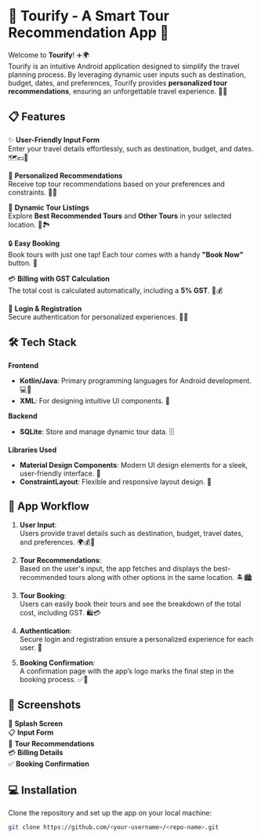 # 🌟 **Tourify - A Smart Tour Recommendation App** 🌟

Welcome to **Tourify**! ✈️🌍  
Tourify is an intuitive Android application designed to simplify the travel planning process. By leveraging dynamic user inputs such as destination, budget, dates, and preferences, Tourify provides **personalized tour recommendations**, ensuring an unforgettable travel experience. 🎒🎉

## 📋 **Features**

✨ **User-Friendly Input Form**  
Enter your travel details effortlessly, such as destination, budget, and dates. 🗺️💵📅

🌟 **Personalized Recommendations**  
Receive top tour recommendations based on your preferences and constraints. 🎯💡

🚗 **Dynamic Tour Listings**  
Explore **Best Recommended Tours** and **Other Tours** in your selected location. 🌇🏞️

🔒 **Easy Booking**  
Book tours with just one tap! Each tour comes with a handy **"Book Now"** button. 🛒

💳 **Billing with GST Calculation**  
The total cost is calculated automatically, including a **5% GST**. 🧾💰

🔑 **Login & Registration**  
Secure authentication for personalized experiences. 🔐👤

## 🛠️ **Tech Stack**

**Frontend**  
- **Kotlin/Java**: Primary programming languages for Android development. 💻📱  
- **XML**: For designing intuitive UI components. 🎨

**Backend**  
- **SQLite**: Store and manage dynamic tour data. 🗄️

**Libraries Used**  
- **Material Design Components**: Modern UI design elements for a sleek, user-friendly interface. 🎨  
- **ConstraintLayout**: Flexible and responsive layout design. 🔧

## 🚀 **App Workflow**

1. **User Input**:  
   Users provide travel details such as destination, budget, travel dates, and preferences. 🌍💰📅

2. **Tour Recommendations**:  
   Based on the user's input, the app fetches and displays the best-recommended tours along with other options in the same location. 🏝️🏙️

3. **Tour Booking**:  
   Users can easily book their tours and see the breakdown of the total cost, including GST. 🛍️💳

4. **Authentication**:  
   Secure login and registration ensure a personalized experience for each user. 🔐

5. **Booking Confirmation**:  
   A confirmation page with the app’s logo marks the final step in the booking process. ✅🎉

## 📸 **Screenshots**  
📱 **Splash Screen**  
📋 **Input Form**  
🌟 **Tour Recommendations**  
💳 **Billing Details**  
✅ **Booking Confirmation**

## 💻 **Installation**

Clone the repository and set up the app on your local machine:

```bash
git clone https://github.com/<your-username>/<repo-name>.git
